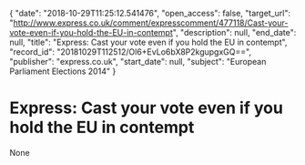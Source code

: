 {
  "date": "2018-10-29T11:25:12.541476", 
  "open_access": false, 
  "target_url": "http://www.express.co.uk/comment/expresscomment/477118/Cast-your-vote-even-if-you-hold-the-EU-in-contempt", 
  "description": null, 
  "end_date": null, 
  "title": "Express: Cast your vote even if you hold the EU in contempt", 
  "record_id": "20181029T112512/Ol6+EvLo6bX8P2kgupgxGQ==", 
  "publisher": "express.co.uk", 
  "start_date": null, 
  "subject": "European Parliament Elections 2014"
}

# Express: Cast your vote even if you hold the EU in contempt

None